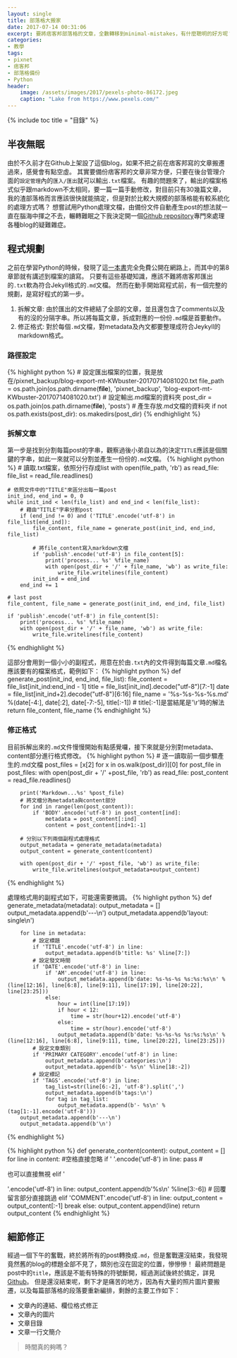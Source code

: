 ```yaml
---
layout: single
title: 部落格大搬家
date: 2017-07-14 00:31:06
excerpt: 要將痞客邦部落格的文章，全數轉移到minimal-mistakes，有什麼聰明的好方呢？
categories:
- 教學
tags:
- pixnet
- 痞客邦
- 部落格備份
- Python
header:
    image: /assets/images/2017/pexels-photo-86172.jpeg
    caption: "Lake from https://www.pexels.com/"
---
```


{% include toc title = "目錄" %}

## 半夜無眠
由於不久前才在Github上架設了這個blog，如果不把之前在痞客邦寫的文章搬遷過來，感覺會有點空虛。
其實要備份痞客邦的文章非常方便，只要在後台管理介面的`設定管理`內的`匯入/匯出`就可以輸出`.txt`檔案。
有趣的問題來了，輸出的檔案格式似乎跟markdown不太相同，要一篇一篇手動修改，對目前只有30幾篇文章，我的渣部落格而言應該很快就能搞定，但是對於比較大規模的部落格能有較系統化的處理方式嗎？
想嘗試用Python處理文檔，由備份文件自動產生post的想法就一直在腦海中揮之不去，輾轉難眠之下我決定開一個[Github repository](https://github.com/KodeWorker/BlogManager)專門來處理各種blog的疑難雜症。

## 程式規劃
之前在學習Python的時候，發現了這[一本書](https://automatetheboringstuff.com/)完全免費公開在網路上，而其中的第8章節就有講述到檔案的讀寫。
只要有這些基礎知識，應該不難將痞客邦匯出的`.txt`軟為符合Jekyll格式的`.md`文檔。
然而在動手開始寫程式前，有一個完整的規劃，是寫好程式的第一步。
1. 拆解文章: 由於匯出的文件總結了全部的文章，並且還包含了comments以及有的沒的分隔字串。所以將每篇文章，拆成對應的一份份`.md`檔是首要動作。
2. 修正格式: 對於每個`.md`文檔，對metadata及內文都要整理成符合Jeykyll的markdown格式。

### 路徑設定
{% highlight python %}
    # 設定匯出檔案的位置，我是放在/pixnet_backup/blog-export-mt-KWbuster-20170714081020.txt
    file_path = os.path.join(os.path.dirname(__file__), 'pixnet_backup', 'blog-export-mt-KWbuster-20170714081020.txt')
    # 設定輸出.md檔案的資料夾
    post_dir = os.path.join(os.path.dirname(__file__), 'posts')
    # 產生存放.md文檔的資料夾
    if not os.path.exists(post_dir):
        os.makedirs(post_dir)
{% endhighlight %}

### 拆解文章
第一步是找到分割每篇post的字串，觀察過後小弟自以為的決定`TITLE`應該是個關鍵的字串，如此一來就可以分割並產生一份份的`.md`文檔。
{% highlight python %}
    # 讀取.txt檔案，依照分行存成list
    with open(file_path, 'rb') as read_file:
        file_list = read_file.readlines()

    # 依照文件中的"TITLE"來區分出每一篇post
    init_ind, end_ind = 0, 0
    while init_ind < len(file_list) and end_ind < len(file_list):
        # 藉由"TITLE"字串分割post
        if (end_ind != 0) and ('TITLE'.encode('utf-8') in file_list[end_ind]):
            file_content, file_name = generate_post(init_ind, end_ind, file_list)

            # 將file_content寫入markdown文檔
            if 'publish'.encode('utf-8') in file_content[5]:
                print('process... %s' %file_name)
                with open(post_dir + '/' + file_name, 'wb') as write_file:
                    write_file.writelines(file_content)
            init_ind = end_ind
        end_ind += 1

    # last post
    file_content, file_name = generate_post(init_ind, end_ind, file_list)

    if 'publish'.encode('utf-8') in file_content[5]:
        print('process... %s' %file_name)
        with open(post_dir + '/' + file_name, 'wb') as write_file:
            write_file.writelines(file_content)
{% endhighlight %}

這部分會用到一個小小的副程式，用意在於由`.txt`內的文件得到每篇文章`.md`檔名應該要有的檔案格式，範例如下：
{% highlight python %}
    def generate_post(init_ind, end_ind, file_list):
        file_content = file_list[init_ind:end_ind - 1]
        title = file_list[init_ind].decode("utf-8")[7:-1]
        date = file_list[init_ind+2].decode("utf-8")[6:16]
        file_name = '%s-%s-%s-%s.md' %(date[-4:], date[:2], date[-7:-5], title[:-1]) # title[:-1]是當結尾是'\r'時的解法
        return file_content, file_name
{% endhighlight %}

### 修正格式
目前拆解出來的`.md`文件慢慢開始有點感覺囉，接下來就是分別對metadata、content部分進行格式修改。
{% highlight python %}
    # 逐一讀取前一個步驟產生的.md文檔
    post_files = [x[2] for x in os.walk(post_dir)][0]
    for post_file in post_files:
        with open(post_dir + '/' +post_file, 'rb') as read_file:
            post_content = read_file.readlines()

        print('Markdown...%s' %post_file)
        # 將文檔分為metadata與content部分
        for ind in range(len(post_content)):
            if 'BODY'.encode('utf-8') in post_content[ind]:
                metadata = post_content[:ind]
                content = post_content[ind+1:-1]

        # 分別以下列兩個副程式處理格式
        output_metadata = generate_metadata(metadata)
        output_content = generate_content(content)        

        with open(post_dir + '/' +post_file, 'wb') as write_file:
            write_file.writelines(output_metadata+output_content)
{% endhighlight %}

處理格式用的副程式如下，可能還需要微調。
{% highlight python %}
    def generate_metadata(metadata):
        output_metadata = []
        output_metadata.append(b'---\n')
        output_metadata.append(b'layout: single\n')

        for line in metadata:
            # 設定標題
            if 'TITLE'.encode('utf-8') in line:
                output_metadata.append(b'title: %s' %line[7:])
            # 設定發文時間
            if 'DATE'.encode('utf-8') in line:
                if 'AM'.encode('utf-8') in line:
                    output_metadata.append(b'date: %s-%s-%s %s:%s:%s\n' %(line[12:16], line[6:8], line[9:11], line[17:19], line[20:22], line[23:25]))
                else:
                    hour = int(line[17:19])
                    if hour < 12:
                        time = str(hour+12).encode('utf-8')
                    else:
                        time = str(hour).encode('utf-8')
                    output_metadata.append(b'date: %s-%s-%s %s:%s:%s\n' %(line[12:16], line[6:8], line[9:11], time, line[20:22], line[23:25]))
            # 設定文章類別
            if 'PRIMARY CATEGORY'.encode('utf-8') in line:
                output_metadata.append(b'categories:\n')
                output_metadata.append(b'- %s\n' %line[18:-2])
            # 設定標記
            if 'TAGS'.encode('utf-8') in line:
                tag_list=str(line[6:-2], 'utf-8').split(',')
                output_metadata.append(b'tags:\n')
                for tag in tag_list:
                    output_metadata.append(b'- %s\n' %(tag[1:-1].encode('utf-8')))
        output_metadata.append(b'---\n')
        output_metadata.append(b'\n')
{% endhighlight %}

{% highlight python %}
    def generate_content(content):
        output_content = []
        for line in content:
            #空格直接忽略
            if '&nbsp;'.encode('utf-8') in line:
                pass
            # <p></p>也可以直接無視
            elif '<p>'.encode('utf-8') in line:
                output_content.append(b'%s\n' %line[3:-6])
            # 回覆留言部分直接跳過
            elif 'COMMENT'.encode('utf-8') in line:
                output_content = output_content[:-1]
                break
            else:
                output_content.append(line)
        return output_content
{% endhighlight %}

## 細節修正
經過一個下午的奮戰，終於將所有的post轉換成`.md`，但是奮戰還沒結束，我發現竟然舊的blog的標題全部不見了，類別也沒在固定的位置，慘慘慘！
最終問題是post中的`title`，應該是不能有特殊的符號斷開，經過測試後終於搞定，詳見[Github](https://github.com/KodeWorker/BlogManager)。
但是還沒結束呢，剩下才是痛苦的地方，因為有大量的照片圖片要搬遷，以及每篇部落格的段落要重新編排，剩餘的主要工作如下：

- 文章內的連結、欄位格式修正
- 文章內的圖片
- 文章目錄
- 文章一行文簡介

> 時間真的夠嗎？
